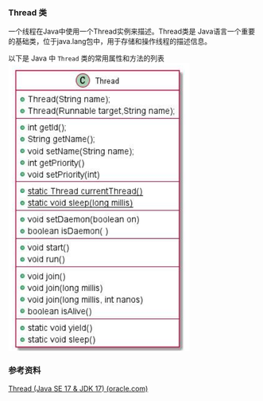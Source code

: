 ### Thread 类

一个线程在Java中使用一个Thread实例来描述。Thread类是 Java语言一个重要的基础类，位于java.lang包中，用于存储和操作线程的描述信息。

以下是 Java 中 `Thread` 类的常用属性和方法的列表![image-20240715220414866](images/image-20240715220414866.png)





### 参考资料

[Thread (Java SE 17 & JDK 17) (oracle.com)](https://docs.oracle.com/en/java/javase/17/docs/api/java.base/java/lang/Thread.html#nested-class-summary)